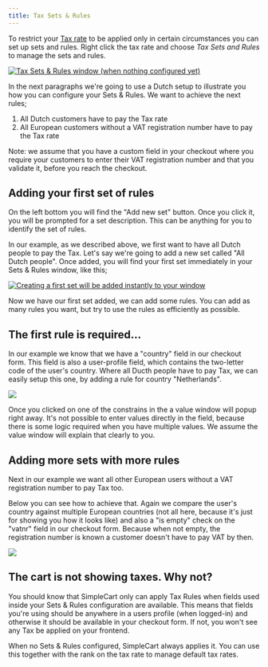 ```yaml
---
title: Tax Sets & Rules
---
```


To restrict your [Tax rate](Tax_Rates) to be applied only in certain circumstances you can set up sets and rules. Right click the tax rate and choose _Tax Sets and Rules_ to manage the sets and rules. 

[ ![Tax Sets & Rules window (when nothing configured yet)](https://assets.modmore.com/uploads/2015/12/taxes_sets_rules_win.png)](https://assets.modmore.com/uploads/2015/12/taxes_sets_rules_win.png "Tax Sets & Rules window (when nothing configured yet)")

In the next paragraphs we're going to use a Dutch setup to illustrate you how you can configure your Sets & Rules. We want to achieve the next rules;

1. All Dutch customers have to pay the Tax rate
2. All European customers without a VAT registration number have to pay the Tax rate

Note: we assume that you have a custom field in your checkout where you require your customers to enter their VAT registration number and that you validate it, before you reach the checkout. 

## Adding your first set of rules

On the left bottom you will find the "Add new set" button. Once you click it, you will be prompted for a set description. This can be anything for you to identify the set of rules.

In our example, as we described above, we first want to have all Dutch people to pay the Tax. Let's say we're going to add a new set called "All Dutch people". Once added, you will find your first set immediately in your Sets & Rules window, like this;

[ ![Creating a first set will be added instantly to your window](https://assets.modmore.com/uploads/2015/12/taxes_sets_rules_first_set_win.png)](https://assets.modmore.com/uploads/2015/12/taxes_sets_rules_first_set_win.png "Creating a first set will be added instantly to your window")

Now we have our first set added, we can add some rules. You can add as many rules you want, but try to use the rules as efficiently as possible.

## The first rule is required...

In our example we know that we have a "country" field in our checkout form. This field is also a user-profile field, which contains the two-letter code of the user's country. Where all Ducth people have to pay Tax, we can easily setup this one, by adding a rule for country "Netherlands".

[ ![](https://assets.modmore.com/uploads/2015/12/taxes_sets_rules_NL_rule.png)](https://assets.modmore.com/uploads/2015/12/taxes_sets_rules_NL_rule.png)

Once you clicked on one of the constrains in the a value window will popup right away. It's not possible to enter values directly in the field, because there is some logic required when you have multiple values. We assume the value window will explain that clearly to you.

## Adding more sets with more rules

Next in our example we want all other European users without a VAT registration number to pay Tax too.

Below you can see how to achieve that. Again we compare the user's country against multiple European countries (not all here, because it's just for showing you how it looks like) and also a "is empty" check on the "vatnr" field in our checkout form. Because when not empty, the registration number is known a customer doesn't have to pay VAT by then.

[ ![](https://assets.modmore.com/uploads/2015/12/taxes_sets_rules_EU_rule.png)](https://assets.modmore.com/uploads/2015/12/taxes_sets_rules_EU_rule.png)

## The cart is not showing taxes. Why not?

You should know that SimpleCart only can apply Tax Rules when fields used inside your Sets & Rules configuration are available. This means that fields you're using should be anywhere in a users profile (when logged-in) and otherwise it should be available in your checkout form. If not, you won't see any Tax be applied on your frontend.

When no Sets & Rules configured, SimpleCart always applies it. You can use this together with the rank on the tax rate to manage default tax rates. 